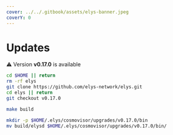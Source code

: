```yaml
---
cover: ../../.gitbook/assets/elys-banner.jpeg
coverY: 0
---
```


# Updates

⚠️ Version **v0.17.0** is available

```bash
cd $HOME || return
rm -rf elys
git clone https://github.com/elys-network/elys.git
cd elys || return
git checkout v0.17.0

make build

mkdir -p $HOME/.elys/cosmovisor/upgrades/v0.17.0/bin
mv build/elysd $HOME/.elys/cosmovisor/upgrades/v0.17.0/bin/
```
